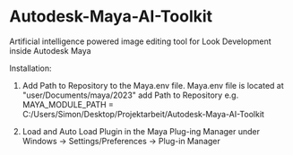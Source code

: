# Autodesk-Maya-AI-Toolkit
Artificial intelligence powered image editing tool for Look Development inside Autodesk Maya


Installation:

1. Add Path to Repository to the Maya.env file.
   Maya.env file is located at "user/Documents/maya/2023"
   add Path to Repository e.g. MAYA_MODULE_PATH = C:/Users/Simon/Desktop/Projektarbeit/Autodesk-Maya-AI-Toolkit

2. Load and Auto Load Plugin in the Maya Plug-ing Manager under Windows -> Settings/Preferences -> Plug-in Manager

